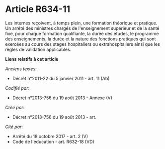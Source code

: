 # Article R634-11

Les internes reçoivent, à temps plein, une formation théorique et pratique. Un arrêté des ministres chargés de l'enseignement
supérieur et de la santé fixe, pour chaque formation qualifiante, la durée des études, le programme des enseignements, la
durée et la nature des fonctions pratiques qui sont exercées au cours des stages hospitaliers ou extrahospitaliers ainsi que
les règles de validation applicables.

**Liens relatifs à cet article**

_Anciens textes_:

  - Décret n°2011-22 du 5 janvier 2011 - art. 11 (Ab)

_Codifié par_:

  - Décret n°2013-756 du 19 août 2013 -  Annexe (V)

_Créé par_:

  - Décret n°2013-756 du 19 août 2013 - art.

_Cité par_:

  - Arrêté du 18 octobre 2017 - art. 2 (V)
  - Code de l'éducation - art. R632-18 (VD)

